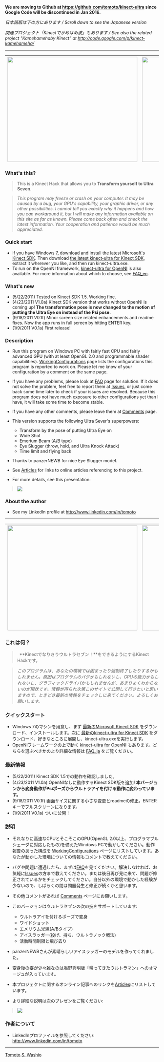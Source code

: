**We are moving to Github at https://github.com/tomoto/kinect-ultra since Google Code will be discontinued in Jan 2016.**

_日本語版は下の方にあります / Scroll down to see the Japanese version_

_関連プロジェクト「Kinectでかめはめ波」もあります / See also the related project "Kamehamehaby Kinect" at http://code.google.com/p/kinect-kamehameha/_


---


| <a href='http://www.youtube.com/watch?feature=player_embedded&v=RUG-Uvq-J-w' target='_blank'><img src='http://img.youtube.com/vi/RUG-Uvq-J-w/0.jpg' width='425' height=344 /></a> | <a href='http://www.youtube.com/watch?feature=player_embedded&v=Uuq9SCL_LXY' target='_blank'><img src='http://img.youtube.com/vi/Uuq9SCL_LXY/0.jpg' width='425' height=344 /></a> |
|:----------------------------------------------------------------------------------------------------------------------------------------------------------------------------------|:----------------------------------------------------------------------------------------------------------------------------------------------------------------------------------|

### What's this? ###

> This is a Kinect Hack that allows you to **Transform yourself to Ultra Seven**.

> _This program may freeze or crash on your computer. It may be caused by a bug, your GPU's capability, your graphic driver, or any other possibilities. I cannot tell you exactly why it happens and how you can workaround it, but I will make any information available on this site as far as known. Please come back often and check the latest information. Your cooperation and patience would be much appreciated._

### Quick start ###

  * If you have Windows 7, download and install [the latest Microsoft's Kinect SDK](http://www.microsoft.com/en-us/kinectforwindows/develop/developer-downloads.aspx). Then download [the latest kinect-ultra for Kinect SDK](http://kinect-ultra.googlecode.com/files/kinect-ultra_1.0a_for_KinectSDK.zip), extract it wherever you like, and then run kinect-ultra.exe.
  * To run on the OpenNI framework, [kinect-ultra for OpenNI](http://kinect-ultra.googlecode.com/files/kinect-ultra_1.0a_for_OpenNI.zip) is also available. For more information about which to choose, see [FAQ\_en](FAQ_en.md).

### What's new ###

  * (5/22/2011) Tested on Kinect SDK 1.5. Working fine.
  * (4/23/2011 V1.0a) Kinect SDK version that works without OpenNI is coming up! **The transformation pose is now changed to the motion of putting the Ultra Eye on instead of the Psi pose.**
  * (9/18/2011 V0.1f) Minor screen size related enhancements and readme fixes. Now the app runs in full screen by hitting ENTER key.
  * (1/9/2011 V0.1a) First release!

### Description ###

  * Run this program on Windows PC with fairly fast CPU and fairly advanced GPU (with at least OpenGL 2.0 and programmable shader capabilities). [WorkingConfigurations](WorkingConfigurations.md) page lists the configurations this program is reported to work on. Please let me know of your configuration by a comment on the same page.

  * If you have any problems, please look at [FAQ](FAQ_en.md) page for solution. If it does not solve the problem, feel free to report them at [Issues](http://code.google.com/p/kinect-ultra/issues/list), or just come back some time later to check if your issues are resolved. Because this program does not have much exposure to other configurations yet than I have, it will take some time to become stable.

  * If you have any other comments, please leave them at [Comments](Comments.md) page.

  * This version supports the following Ultra Sever's superpowers:
    * Transform by the pose of putting Ultra Eye on
    * Wide Shot
    * Emerium Beam (A/B type)
    * Eye Slugger (throw, hold, and Ultra Knock Attack)
    * Time limit and flying back

  * Thanks to panzerNEWB for nice Eye Slugger model.

  * See [Articles](Articles.md) for links to online articles referencing to this project.

  * For more details, see this presentation:

> [![](http://kinect-ultra.googlecode.com/svn/wiki/image/title.png)](http://www.slideboom.com/presentations/377272/Kinect-Hacks-for-Dummies)

### About the author ###

  * See my LinkedIn profile at http://www.linkedin.com/in/tomoto


---


| <a href='http://www.youtube.com/watch?feature=player_embedded&v=eCbURRDUUdI' target='_blank'><img src='http://img.youtube.com/vi/eCbURRDUUdI/0.jpg' width='425' height=344 /></a> | <a href='http://www.youtube.com/watch?feature=player_embedded&v=kxvn98lqr5Y' target='_blank'><img src='http://img.youtube.com/vi/kxvn98lqr5Y/0.jpg' width='425' height=344 /></a> |
|:----------------------------------------------------------------------------------------------------------------------------------------------------------------------------------|:----------------------------------------------------------------------------------------------------------------------------------------------------------------------------------|

### これは何？ ###

> ` `**Kinectでなりきりウルトラセブン！**をできるようにするKinect Hackです。

> _このプログラムは、あなたの環境では固まったり強制終了したりするかもしれません。原因はプログラムのバグかもしれないし、GPUの能力かもしれないし、グラフィックドライバかもしれませんが、あまりよくわからないのが現状です。情報が得られ次第このサイトで公開して行きたいと思いますので、ときどき最新の情報をチェックしに来てください。よろしくお願いします。_

### クイックスタート ###

  * Windows 7のマシンを用意し、まず [最新のMicrosoft Kinect SDK](http://www.microsoft.com/en-us/kinectforwindows/develop/developer-downloads.aspx) をダウンロード、インストールします。次に [最新のkinect-ultra for Kinect SDK](http://kinect-ultra.googlecode.com/files/kinect-ultra_1.0a_for_KinectSDK.zip) をダウンロード、好きなところに展開し、kinect-ultra.exeを実行します。
  * OpenNIフレームワークの上で動く [kinect-ultra for OpenNI](http://kinect-ultra.googlecode.com/files/kinect-ultra_1.0a_for_OpenNI.zip) もあります。どちらを選ぶべきかのより詳細な情報は [FAQ\_ja](FAQ_ja.md) をご覧ください。

### 最新情報 ###

  * (5/22/2011) Kinect SDK 1.5での動作を確認しました。
  * (4/23/2011 V1.0a) OpenNIなしに動作するKinect SDK版を追加! **本バージョンから変身動作がPsiポーズからウルトラアイを付ける動作に変わっています。**
  * (9/18/2011 V0.1f) 画面サイズに関する小さな変更とreadmeの修正。ENTERキーでフルスクリーンになります。
  * (1/9/2011 V0.1a) ついに公開！

### 説明 ###

  * それなりに高速なCPUとそこそこのGPU(OpenGL 2.0以上、プログラマブルシェーダに対応したもの)を備えたWindows PCで動かしてください。動作報告のあった構成を [WorkingConfigurations](WorkingConfigurations.md) ページにリストしています。あなたが動かした環境についての情報もコメントで教えてください。

  * バグや問題に遭遇したら、まずは[FAQ](FAQ_ja.md)を見てください。解決しなければ、お気軽に[Issues](http://code.google.com/p/kinect-ultra/issues/list)の方まで教えてください。または後日再び見に来て、問題が修正されているかをチェックしてください。自分以外の環境で動かした経験が少ないので、しばらくの間は問題発生と修正が続くかと思います。

  * その他コメントがあれば [Comments](Comments.md) ページにお願いします。

  * このバージョンはウルトラセブンの次の技をサポートしています:
    * ウルトラアイを付けるポーズで変身
    * ワイドショット
    * エメリウム光線(A/Bタイプ)
    * アイスラッガー(投げ、持ち、ウルトラノック戦法)
    * 活動時間制限と飛び去り

  * panzerNEWBさんが素晴らしいアイスラッガーのモデルを作ってくれました。

  * 変身後の姿が少々雑なのは庵野秀明版「帰ってきたウルトラマン」へのオマージュが入っています。

  * 本プロジェクトに関するオンライン記事へのリンクを[Articles](Articles.md)にリストしています。

  * より詳細な説明は次のプレゼンをご覧ください:

> [![](http://kinect-ultra.googlecode.com/svn/wiki/image/title.png)](http://www.slideboom.com/presentations/377555/Kinect-Hacks-for-Dummies-in-Japanese)

### 作者について ###

  * LinkedInプロファイルを参照してください: http://www.linkedin.com/in/tomoto


---

<a href='https://plus.google.com/113656725478355493697?rel=author'>Tomoto S. Washio</a>